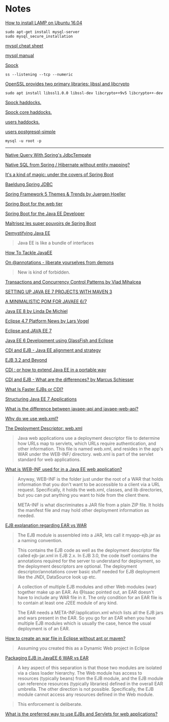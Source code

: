 # Notes

[How to install LAMP on Ubuntu 16.04](https://www.digitalocean.com/community/tutorials/how-to-install-linux-apache-mysql-php-lamp-stack-on-ubuntu-16-04)

    sudo apt-get install mysql-server
    sudo mysql_secure_installation

[mysql cheat sheet](https://gist.github.com/hofmannsven/9164408)

[mysql manual](http://dev.mysql.com/doc/refman/5.7/en/mysql.html)

[Spock](https://www.spock.li/tutorial/)

    ss --listening --tcp --numeric

[OpenSSL provides two primary libraries: libssl and libcrypto](https://wiki.openssl.org/index.php/Libcrypto_API)

    sudo apt install libssl1.0.0 libssl-dev libcrypto++9v5 libcrypto++-dev

[Spock haddocks.](https://spockdocs.s3.eu-central-1.amazonaws.com/Spock-0.11.0.0/index.html)

[Spock core haddocks.](https://spockdocs.s3.eu-central-1.amazonaws.com/Spock-core-0.11.0.0/index.html)

[users haddocks.](https://www.stackage.org/haddock/lts-7.0/users-0.5.0.0/Web-Users-Types.html)

[users postgresql-simple](https://www.stackage.org/lts-7.0/package/users-postgresql-simple-0.5.0.2)

    mysql -u root -p

---

[Native Query With Spring's JdbcTempate](https://stackoverflow.com/questions/11750300/native-query-with-springs-jdbctempate)

[Native SQL from Spring / Hibernate without entity mapping?](https://stackoverflow.com/questions/33225313/native-sql-from-spring-hibernate-without-entity-mapping)

[It's a kind of magic: under the covers of Spring Boot](https://www.youtube.com/watch?v=uof5h-j0IeE)

[Baeldung Spring JDBC](http://www.baeldung.com/spring-jdbc-jdbctemplate)

[Spring Framework 5 Themes & Trends by Juergen Hoeller](https://www.youtube.com/watch?v=z3vq64xSQTo)

[Spring Boot for the web tier](https://www.youtube.com/watch?v=7cemYpV1fNI)

[Spring Boot for the Java EE Developer](https://www.youtube.com/watch?v=BhnAcAaBaYA)

[Maîtrisez les super pouvoirs de Spring Boot](https://www.youtube.com/watch?v=J852zGtsE3M)

[Demystifying Java EE](https://www.youtube.com/watch?v=zht_qvbm5lU)

> Java EE is like a bundle of interfaces

[How To Tackle JavaEE](https://www.youtube.com/watch?v=JWcoiXNoKxk)

[On @annotations - liberate yourselves from demons](https://www.youtube.com/watch?v=-6zT60l5hDc)

> New is kind of forbidden.

[Transactions and Concurrency Control Patterns by Vlad Mihalcea](https://www.youtube.com/watch?v=onYjxRcToto)

[SETTING UP JAVA EE 7 PROJECTS WITH MAVEN 3](http://www.adam-bien.com/roller/abien/entry/setting_up_java_ee_7)

[A MINIMALISTIC POM FOR JAVAEE 6/7](http://www.adam-bien.com/roller/abien/entry/a_minimalistic_pom_for_javaee)

[Java EE 8 by Linda De Michiel](https://www.youtube.com/watch?v=OXsdKzBIUzU)

[Eclipse 4.7 Platform News by Lars Vogel](https://www.youtube.com/watch?v=94hhzGnzqbw)

[Eclipse and JAVA EE 7](https://stackoverflow.com/questions/23538620/eclipse-and-java-ee-7)

[Java EE 6 Development using GlassFish and Eclipse](https://www.youtube.com/watch?v=aBjlR9HoR50)

[CDI and EJB - Java EE alignment and strategy](https://www.youtube.com/watch?v=vhGcbUAPFvk)

[EJB 3.2 and Beyond](https://www.youtube.com/watch?v=vtuFMBYLHhg)

[CDI : or how to extend Java EE in a portable way](https://www.youtube.com/watch?v=LYKMaj4XKvg)

[CDI and EJB - What are the differences? by Marcus Schiesser](https://www.youtube.com/watch?v=_FZcIspEIN8)

[What Is Faster EJBs or CDI?](https://www.youtube.com/watch?v=6Gm0u9gX56w) 

[Structuring Java EE 7 Applications](https://www.youtube.com/watch?v=grJC6RFiB58)

[What is the difference between javaee-api and javaee-web-api?](https://stackoverflow.com/questions/16789020/what-is-the-difference-between-javaee-api-and-javaee-web-api)

[Why do we use web.xml?](https://stackoverflow.com/questions/4538846/why-do-we-use-web-xml)

[The Deployment Descriptor: web.xml](https://cloud.google.com/appengine/docs/standard/java/config/webxml)

> Java web applications use a deployment descriptor file to determine how URLs
> map to servlets, which URLs require authentication, and other information.
> This file is named web.xml, and resides in the app's WAR under the WEB-INF/
> directory. web.xml is part of the servlet standard for web applications.

[What is WEB-INF used for in a Java EE web application?](https://stackoverflow.com/questions/19786142/what-is-web-inf-used-for-in-a-java-ee-web-application)

> Anyway, WEB-INF is the folder just under the root of a WAR that holds
information that you don't want to be accessible to a client via a URL request.
Specifically, it holds the web.xml, classes, and lib directories, but you can
put anything you want to hide from the client there.

> META-INF is what discriminates a JAR file from a plain ZIP file. It holds the
manifest file and may hold other deployment information as needed.

[EJB explanation regarding EAR vs WAR](https://stackoverflow.com/questions/3923514/ejb-explanation-regarding-ear-vs-war)

> The EJB module is assembled into a JAR, lets call it myapp-ejb.jar as a naming
convention.

> This contains the EJB code as well as the deployment descriptor file called
ejb-jar.xml in EJB 2.x. In EJB 3.0, the code itself contains the annotations
required for the server to understand for deployment, so the deployment
descriptors are optional. The deployment descriptor/annotations cover basic
stuff needed for EJB deployment like the JNDI, DataSource look up etc.

> A collection of multiple EJB modules and other Web modules (war) together make
up an EAR. As @Isaac pointed out, an EAR doesn't have to include any WAR file
in it. The only condition for an EAR file is to contain at least one J2EE
module of any kind.

> The EAR needs a META-INF/application.xml which lists all the EJB jars and wars
present in the EAR. So you go for an EAR when you have multiple EJB modules
which is usually the case, hence the usual deployment is of an EAR.

[How to create an war file in Eclipse without ant or maven?](https://stackoverflow.com/questions/4032421/how-to-create-an-war-file-in-eclipse-without-ant-or-maven)

> Assuming you created this as a Dynamic Web project in Eclipse

[Packaging EJB in JavaEE 6 WAR vs EAR](https://stackoverflow.com/questions/4441237/packaging-ejb-in-javaee-6-war-vs-ear)

> A key aspect of this separation is that those two modules are isolated via a
class loader hierarchy. The Web module has access to resources (typically
beans) from the EJB module, and the EJB module can reference resources
(typically libraries) defined in the overall EAR umbrella. The other direction
is not possible. Specifically, the EJB module cannot access any resources
defined in the Web module.

> This enforcement is deliberate.

[What is the preferred way to use EJBs and Servlets for web applications?](https://stackoverflow.com/questions/6480175/what-is-the-preferred-way-to-use-ejbs-and-servlets-for-web-applications)


